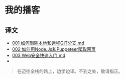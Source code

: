 # 我的播客

## 译文

- [001 如何删除本地和远程GIT分支.md](./001如何删除本地和远程GIT分支.md)
- [002 如何用Node.Js和Puppeteer爬取网页](./002如何用Node.Js和Puppeteer爬取网页.md)
- [003 Web安全快速入门.md](./003Web安全快速入门.md)
- 







> 在迈往全栈的路上，边学边译。不到之处，敬请指正。
